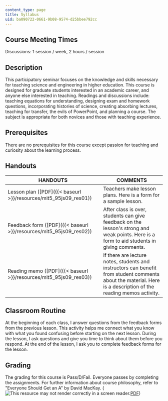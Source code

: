 ```yaml
---
content_type: page
title: Syllabus
uid: ba090722-0661-9b08-9574-d25bbee792cc
---
```


Course Meeting Times
--------------------

Discussions: 1 session / week, 2 hours / session

Description
-----------

This participatory seminar focuses on the knowledge and skills necessary for teaching science and engineering in higher education. This course is designed for graduate students interested in an academic career, and anyone else interested in teaching. Readings and discussions include: teaching equations for understanding, designing exam and homework questions, incorporating histories of science, creating absorbing lectures, teaching for transfer, the evils of PowerPoint, and planning a course. The subject is appropriate for both novices and those with teaching experience.

Prerequisites
-------------

There are no prerequisites for this course except passion for teaching and curiosity about the learning process.

Handouts
--------

| HANDOUTS | COMMENTS |
| --- | --- |
| Lesson plan ([PDF]({{< baseurl >}}/resources/mit5_95js09_res01)) | Teachers make lesson plans. Here is a form for a sample lesson. |
| Feedback form ([PDF]({{< baseurl >}}/resources/mit5_95js09_res02)) | After class is over, students can give feedback on the lesson's strong and weak points. Here is a form to aid students in giving comments. |
| Reading memo ([PDF]({{< baseurl >}}/resources/mit5_95js09_res03)) | If there are lecture notes, students and instructors can benefit from student comments about the material. Here is a description of the reading memos activity.   

Classroom Routine
-----------------

At the beginning of each class, I answer questions from the feedback forms from the previous lesson. This activity helps me connect what you know with what you found confusing before starting on the next lesson. During the lesson, I ask questions and give you time to think about them before you respond. At the end of the lesson, I ask you to complete feedback forms for the lesson.

Grading
-------

The grading for this course is Pass/D/Fail. Everyone passes by completing the assignments. For further information about course philosophy, refer to "Everyone Should Get an A" by David MacKay. (![This resource may not render correctly in a screen reader.](/images/inacessible.gif)[PDF](http://www.inference.phy.cam.ac.uk/mackay/exams.pdf))